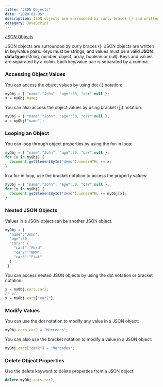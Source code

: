 ```yaml
---
title: "JSON Objects"
date: "2020-01-05"
description: JSON objects are surrounded by curly braces {} and written in key/value pairs.
category: JavaScript
---
```


[JSON Objects](https://www.w3schools.com/js/js_json_objects.asp)

JSON objects are surrounded by curly braces {}. JSON objects are written in key/value pairs. Keys must be strings, and values must be a valid **JSON data type** (string, number, object, array, boolean or null). Keys and values are separated by a colon. Each key/value pair is separated by a comma.

### Accessing Object Values

You can access the object values by using dot (.) notation:
```js
myObj = { "name":"John", "age":30, "car":null };
x = myObj.name;
```

You can also access the object values by using bracket ([]) notation:  
```js
myObj = { "name":"John", "age":30, "car":null };
x = myObj["name"];
```

### Looping an Object

You can loop through object properties by using the for-in loop:
```js
myObj = { "name":"John", "age":30, "car":null };
for (x in myObj) {
  document.getElementById("demo").innerHTML += x;
}
```

In a for-in loop, use the bracket notation to access the property values:
```js
myObj = { "name":"John", "age":30, "car":null };
for (x in myObj) {
  document.getElementById("demo").innerHTML += myObj[x];
}
```

### Nested JSON Objects

Values in a JSON object can be another JSON object.
```js
myObj = {
  "name":"John",
  "age":30,
  "cars": {
    "car1":"Ford",
    "car2":"BMW",
    "car3":"Fiat"
  }
 }
```

You can access nested JSON objects by using the dot notation or bracket notation:
```js
x = myObj.cars.car2;
// or:
x = myObj.cars["car2"];
```

### Modify Values

You can use the dot notation to modify any value in a JSON object:
```js
myObj.cars.car2 = "Mercedes";
```

You can also use the bracket notation to modify a value in a JSON object:
```js
myObj.cars["car2"] = "Mercedes";
```

### Delete Object Properties

Use the delete keyword to delete properties from a JSON object:
```js
delete myObj.cars.car2;
```